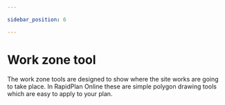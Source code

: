 ```yaml
---

sidebar_position: 6

---
```

# Work zone tool

The work zone tools are designed to show where the site works are going to take place. In RapidPlan Online these are simple polygon drawing tools which are easy to apply to your plan.
